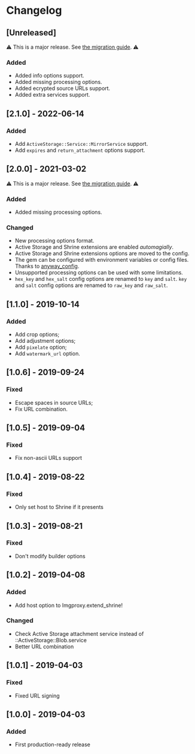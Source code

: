 <!--
# @title Changelog
-->
# Changelog

## [Unreleased]

⚠️ This is a major release. See [the migration guide](https://github.com/imgproxy/imgproxy.rb/blob/master/UPGRADE.md). ⚠️

### Added
- Added info options support.
- Added missing processing options.
- Added ecrypted source URLs support.
- Added extra services support.

## [2.1.0] - 2022-06-14
### Added
- Add `ActiveStorage::Service::MirrorService` support.
- Add `expires` and `return_attachment` options support.

## [2.0.0] - 2021-03-02

⚠️ This is a major release. See [the migration guide](https://github.com/imgproxy/imgproxy.rb/blob/master/UPGRADE.md). ⚠️

### Added
- Added missing processing options.

### Changed
- New processing options format.
- Active Storage and Shrine extensions are enabled _automagially_.
- Active Storage and Shrine extensions options are moved to the config.
- The gem can be configured with environment variables or config files. Thanks to [anyway_config](https://github.com/palkan/anyway_config).
- Unsupported processing options can be used with some limitations.
- `hex_key` and `hex_salt` config options are renamed to `key` and `salt`. `key` and `salt` config options are renamed to `raw_key` and `raw_salt`.

## [1.1.0] - 2019-10-14
### Added
- Add crop options;
- Add adjustment options;
- Add `pixelate` option;
- Add `watermark_url` option.

## [1.0.6] - 2019-09-24
### Fixed
- Escape spaces in source URLs;
- Fix URL combination.

## [1.0.5] - 2019-09-04
### Fixed
- Fix non-ascii URLs support

## [1.0.4] - 2019-08-22
### Fixed
- Only set host to Shrine if it presents

## [1.0.3] - 2019-08-21
### Fixed
- Don't modify builder options

## [1.0.2] - 2019-04-08
### Added
- Add host option to Imgproxy.extend_shrine!

### Changed
- Check Active Storage attachment service instead of ::ActiveStorage::Blob.service
- Better URL combination

## [1.0.1] - 2019-04-03
### Fixed
- Fixed URL signing

## [1.0.0] - 2019-04-03
### Added
- First production-ready release
